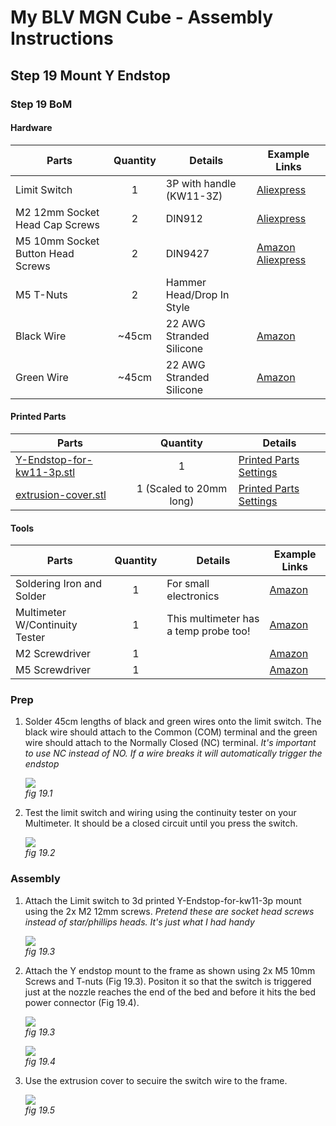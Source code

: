 # My BLV MGN Cube - Assembly Instructions

## Step 19 Mount Y Endstop

### Step 19 BoM

#### Hardware
| Parts                             | Quantity | Details | Example Links |
|-----------------------------------|:--------:|---------|---------------|
| Limit Switch                      | 1 | 3P with handle (KW11-3Z) | [Aliexpress](https://s.click.aliexpress.com/e/_A4VObA) |
| M2 12mm Socket Head Cap Screws    | 2 | DIN912 | [Aliexpress](https://s.click.aliexpress.com/e/_9hsKpC) |
| M5 10mm Socket Button Head Screws | 2 | DIN9427 | [Amazon](https://amzn.to/3txrazT) [Aliexpress](https://s.click.aliexpress.com/e/_ASWaER) |
| M5 T-Nuts                         | 2 | Hammer Head/Drop In Style | |
| Black Wire                        | ~45cm | 22 AWG Stranded Silicone | [Amazon](https://amzn.to/3ruTli7) |
| Green Wire                        | ~45cm | 22 AWG Stranded Silicone | [Amazon](https://amzn.to/3ruTli7) |

#### Printed Parts
| Parts     | Quantity | Details |
|-----------|:--------:|---------|
| [Y-Endstop-for-kw11-3p.stl](../../parts/remixed/Y-Endstop-for-kw11-3p.stl) | 1 | [Printed Parts Settings](../partsSettings.md) |
| [extrusion-cover.stl](../../parts/extra/extrusion-cover/extrusion-cover.stl) | 1 (Scaled to 20mm long) | [Printed Parts Settings](../partsSettings.md) |

#### Tools
| Parts     | Quantity | Details | Example Links |
|-----------|:--------:|---------|---------------|
| Soldering Iron and Solder | 1 | For small electronics | [Amazon](https://amzn.to/3rvsgLI) |
| Multimeter W/Continuity Tester | 1 | This multimeter has a temp probe too! | [Amazon](https://amzn.to/3sxUjeT) |
| M2 Screwdriver | 1 | | [Amazon](https://amzn.to/3qNmEgs) |
| M5 Screwdriver | 1 | | [Amazon](https://amzn.to/3qNmEgs) |


### Prep

1. Solder 45cm lengths of black and green wires onto the limit switch. The black wire should attach to the Common (COM) terminal and the green wire should attach to the Normally Closed (NC) terminal. *It's important to use NC instead of NO. If a wire breaks it will automatically trigger the endstop*

    ![](img/19-SolderSWWires.JPG)\
    *fig 19.1*

2. Test the limit switch and wiring using the continuity tester on your Multimeter. It should be a closed circuit until you press the switch.

    ![](img/19-ContTest.JPG)\
    *fig 19.2*

### Assembly
1. Attach the Limit switch to 3d printed Y-Endstop-for-kw11-3p mount using the 2x M2 12mm screws. *Pretend these are socket head screws instead of star/phillips heads. It's just what I had handy*

    ![](img/19-AttachYSwitchToMount.JPG)\
    *fig 19.3*

2. Attach the Y endstop mount to the frame as shown using 2x M5 10mm Screws and T-nuts (Fig 19.3). Positon it so that the switch is triggered just at the nozzle reaches the end of the bed and before it hits the bed power connector (Fig 19.4).

    ![](img/19-MountYStopToFrame.JPG)\
    *fig 19.3*

    ![](img/19-YstopNozzlePos.JPG)\
    *fig 19.4*

3. Use the extrusion cover to secuire the switch wire to the frame.

    ![](img/19-YstopWireMgmt.JPG)\
    *fig 19.5*